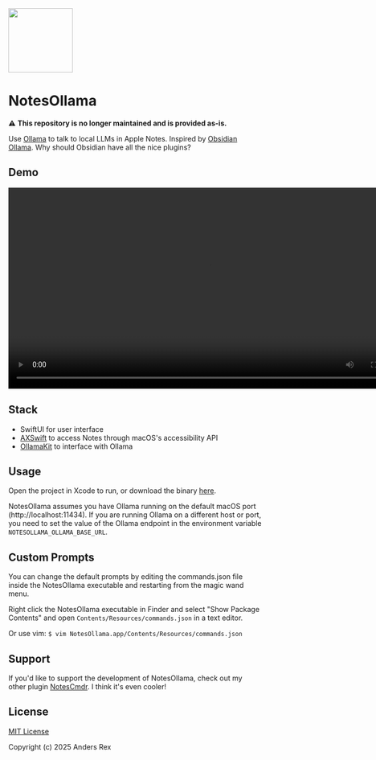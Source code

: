 <img width="128" src="notesollama-icon.png" />

# NotesOllama 

⚠️ **This repository is no longer maintained and is provided as-is.**

Use [Ollama](https://ollama.com) to talk to local LLMs in Apple Notes. Inspired by [Obsidian Ollama](https://github.com/hinterdupfinger/obsidian-ollama). Why should Obsidian have all the nice plugins?

## Demo

<video width="800" src="https://github.com/andersrex/notesollama/assets/1891619/d289d5b3-1e30-4aa3-a34a-fd2a6fa888d0"></video>

## Stack

- SwiftUI for user interface
- [AXSwift](https://github.com/tmandry/AXSwift) to access Notes through macOS's accessibility API
- [OllamaKit](https://github.com/kevinhermawan/OllamaKit) to interface with Ollama

## Usage

Open the project in Xcode to run, or download the binary [here](https://smallest.app/notesollama/dist/NotesOllama-0.2.6.zip).

NotesOllama assumes you have Ollama running on the default macOS port (http://localhost:11434). If you are running Ollama on a different host or port, you need to set the value of the Ollama endpoint in the environment variable `NOTESOLLAMA_OLLAMA_BASE_URL`.

## Custom Prompts

You can change the default prompts by editing the commands.json file inside the NotesOllama executable and restarting from the magic wand menu.

Right click the NotesOllama executable in Finder and select "Show Package Contents" and open `Contents/Resources/commands.json` in a text editor.

Or use vim: `$ vim NotesOllama.app/Contents/Resources/commands.json`

## Support

If you'd like to support the development of NotesOllama, check out my other plugin [NotesCmdr](https://smallest.app/notescmdr). I think it's even cooler!

## License

[MIT License](LICENSE)

Copyright (c) 2025 Anders Rex
